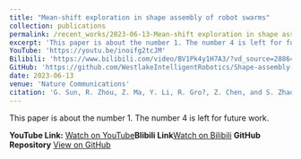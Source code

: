 ```yaml
---
title: "Mean-shift exploration in shape assembly of robot swarms"
collection: publications
permalink: /recent_works/2023-06-13-Mean-shift exploration in shape assembly of robot swarms
excerpt: 'This paper is about the number 1. The number 4 is left for future work.'
YouTube: 'https://youtu.be/inoifg2tcJM'
Bilibili: 'https://www.bilibili.com/video/BV1Pk4y1H7A3/?vd_source=288648f5b920459d12ebbcfd2da00a19'
GitHub: 'https://github.com/WestlakeIntelligentRobotics/Shape-assembly-code'
date: 2023-06-13
venue: 'Nature Communications'
citation: 'G. Sun, R. Zhou, Z. Ma, Y. Li, R. Gro?, Z. Chen, and S. Zhao*, &quot;Mean-shift exploration in shape assembly of robot swarms&quot;, Nature Communications, vol. 14, pp. 3476, 2023.'
---
```

This paper is about the number 1. The number 4 is left for future work.

**YouTube Link:** [Watch on YouTube](<https://youtu.be/inoifg2tcJM>)**Blibili Link**[Watch on Bilibili](<https://www.bilibili.com/video/BV1Pk4y1H7A3/?vd_source=288648f5b920459d12ebbcfd2da00a19>)
**GitHub Repository** [View on GitHub](<https://github.com/WestlakeIntelligentRobotics/Shape-assembly-code>)